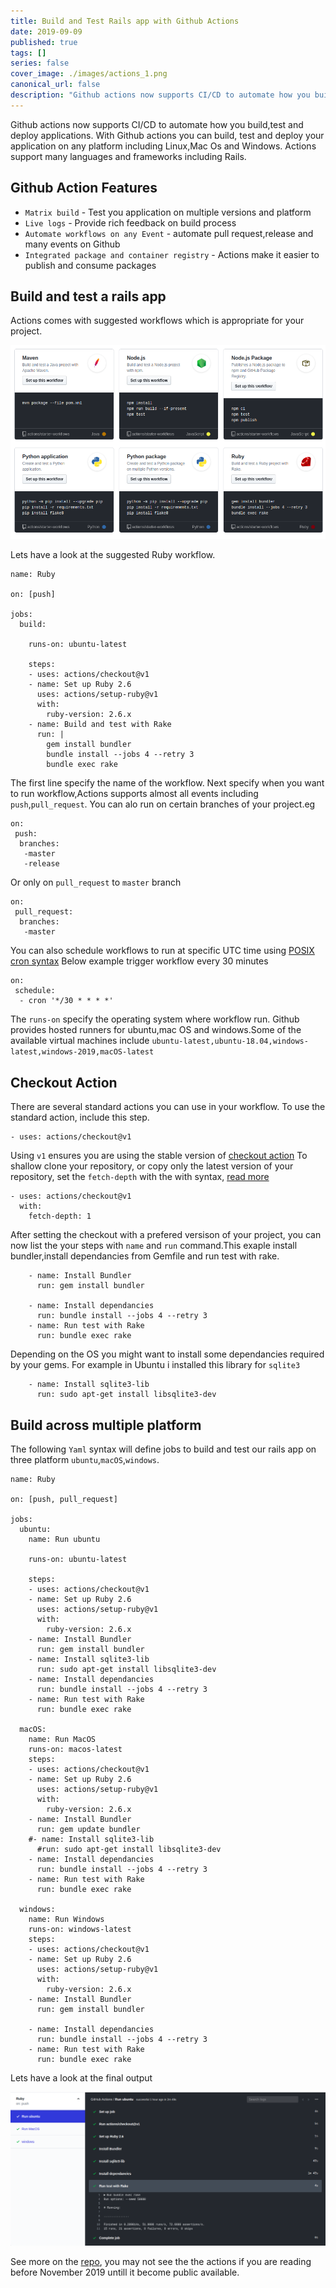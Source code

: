 ```yaml
---
title: Build and Test Rails app with Github Actions
date: 2019-09-09
published: true
tags: []
series: false
cover_image: ./images/actions_1.png
canonical_url: false
description: "Github actions now supports CI/CD to automate how you build,test and deploy applications. With Github actions you can build, test and deploy your application on any platform including Linux,Mac Os and Windows. Actions support many languages and frameworks including Rails."
---
```


Github actions now supports CI/CD to automate how you build,test and deploy applications. With Github actions you can build, test and deploy your application on any platform including Linux,Mac Os and Windows. Actions support many languages and frameworks including Rails.

## Github Action Features 
- `Matrix build` - Test you application on multiple versions and platform
- `Live logs` - Provide rich feedback on build process
- `Automate workflows on any Event` - automate pull request,release and many events on Github
- `Integrated package and container registry` - Actions make it easier to publish and consume packages 

## Build and test a rails app 
Actions comes with suggested workflows which is appropriate for your project.

![](./images/actions_2.png)

Lets have a look at the suggested Ruby workflow.
```
name: Ruby

on: [push]

jobs:
  build:

    runs-on: ubuntu-latest

    steps:
    - uses: actions/checkout@v1
    - name: Set up Ruby 2.6
      uses: actions/setup-ruby@v1
      with:
        ruby-version: 2.6.x
    - name: Build and test with Rake
      run: |
        gem install bundler
        bundle install --jobs 4 --retry 3
        bundle exec rake

``` 
The first line specify the name of the workflow. Next specify when you want to run workflow,Actions supports almost all events including `push`,`pull_request`.
You can alo run on certain branches of your project.eg
```
on:
 push:
  branches:
   -master
   -release
```
Or only on `pull_request` to `master` branch 
```
on:
 pull_request:
  branches:
   -master
```
You can also schedule workflows to run at specific UTC time using [POSIX cron syntax](https://pubs.opengroup.org/onlinepubs/9699919799/utilities/crontab.html#tag_20_25_07)
Below example trigger workflow every 30 minutes
```
on:
 schedule:
  - cron '*/30 * * * *'
```

The `runs-on` specify the operating system where workflow run. Github provides hosted runners for ubuntu,mac OS and windows.Some of the available virtual machines include `ubuntu-latest,ubuntu-18.04,windows-latest,windows-2019,macOS-latest` 

## Checkout Action 
There are several standard actions you can use in your workflow. To use the standard action, include this step.

```
- uses: actions/checkout@v1

```
Using `v1` ensures you are using the stable version of [checkout action](https://github.com/actions/checkout)
To shallow clone your repository, or copy only the latest version of your repository, set the `fetch-depth` with the with syntax, [read more](https://github.com/actions/checkout)
```
- uses: actions/checkout@v1
  with:
    fetch-depth: 1
``` 

After setting the checkout with a prefered versison of your project, you can now list the your steps with `name` and `run` command.This exaple install bundler,install dependancies from Gemfile and run test with rake.
```
    - name: Install Bundler
      run: gem install bundler
    
    - name: Install dependancies 
      run: bundle install --jobs 4 --retry 3
    - name: Run test with Rake 
      run: bundle exec rake
```

Depending on the OS you might want to install some dependancies required by your gems. For example in Ubuntu i installed this library for `sqlite3`
```
    - name: Install sqlite3-lib
      run: sudo apt-get install libsqlite3-dev
```

## Build across multiple platform 
The following `Yaml` syntax will define jobs to build and test our rails app on three platform `ubuntu`,`macOS`,`windows`.

```
name: Ruby

on: [push, pull_request]

jobs:
  ubuntu:
    name: Run ubuntu

    runs-on: ubuntu-latest

    steps:
    - uses: actions/checkout@v1
    - name: Set up Ruby 2.6
      uses: actions/setup-ruby@v1
      with:
        ruby-version: 2.6.x
    - name: Install Bundler
      run: gem install bundler
    - name: Install sqlite3-lib
      run: sudo apt-get install libsqlite3-dev
    - name: Install dependancies 
      run: bundle install --jobs 4 --retry 3
    - name: Run test with Rake 
      run: bundle exec rake

  macOS:
    name: Run MacOS
    runs-on: macos-latest
    steps:
    - uses: actions/checkout@v1
    - name: Set up Ruby 2.6
      uses: actions/setup-ruby@v1
      with:
        ruby-version: 2.6.x
    - name: Install Bundler
      run: gem update bundler
    #- name: Install sqlite3-lib
      #run: sudo apt-get install libsqlite3-dev
    - name: Install dependancies 
      run: bundle install --jobs 4 --retry 3
    - name: Run test with Rake 
      run: bundle exec rake

  windows:
    name: Run Windows
    runs-on: windows-latest
    steps:
    - uses: actions/checkout@v1
    - name: Set up Ruby 2.6
      uses: actions/setup-ruby@v1
      with:
        ruby-version: 2.6.x
    - name: Install Bundler
      run: gem install bundler
    
    - name: Install dependancies 
      run: bundle install --jobs 4 --retry 3
    - name: Run test with Rake 
      run: bundle exec rake
```

Lets have a look at the final output 

![](./images/actions_3.png)

See more on the [repo](https://github.com/gathuku/zege), you may not see the the actions if you are reading before November 2019 untill it become public available.